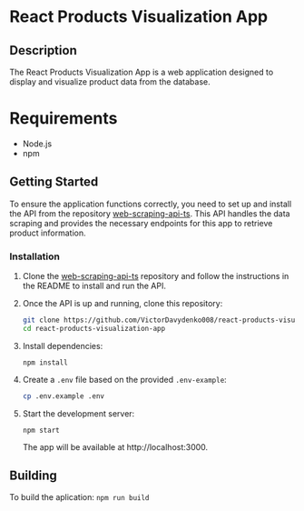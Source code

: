 # React Products Visualization App

## Description

 The React Products Visualization App is a web application designed to display and visualize product data from the database.

# Requirements

- Node.js
- npm

## Getting Started

 To ensure the application functions correctly, you need to set up and install the API from the repository [web-scraping-api-ts](https://github.com/VictorDavydenko008/web-scraping-api-ts). This API handles the data scraping and provides the necessary endpoints for this app to retrieve product information.

### Installation

1. Clone the [web-scraping-api-ts](https://github.com/VictorDavydenko008/web-scraping-api-ts) repository and follow the instructions in the README to install and run the API.

2. Once the API is up and running, clone this repository:
   ```bash
   git clone https://github.com/VictorDavydenko008/react-products-visualization-app.git
   cd react-products-visualization-app

2. Install dependencies:
    ```
    npm install
    ```
3. Create a `.env` file based on the provided `.env-example`:
    ```bash
    cp .env.example .env
    ```

4. Start the development server:
    ```
    npm start
    ```
    The app will be available at http://localhost:3000.

## Building
To build the aplication:
    ```
    npm run build
    ```
